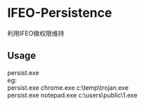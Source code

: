 # IFEO-Persistence

利用IFEO做权限维持

## Usage
persist.exe <Target Process Name> <Evil File Absolute Path> \
eg: \
persist.exe chrome.exe c:\temp\trojan.exe \
persist.exe notepad.exe c:\users\public\1.exe
